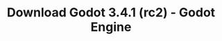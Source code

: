 ---
# Generated by /tools/generators/src/download_archive_generator !!! do not edit by hand !!!
title: 'Download Godot 3.4.1 (rc2) - Godot Engine'
type: 'download/archive'
name: '3.4.1'
flavor: 'rc2'
release_date: '2021-12-08T03:00:00-00:00'
release_notes: 'article/release-candidate-godot-3-4-1-rc-2/'
primaryPlatforms:
  - 'android.apk'
  - 'linux.64'
  - 'macos.universal'
  - 'windows.64'
  - 'linux_server.headless.64'
  - 'web'
  - 'templates'
links:
  android.apk:
    name: 'android.apk'
    title: 'Android'
    caption: 'Universal APK (ARM64 + ARMv7 + x86_64 + x86)'
    tags:
      - 'APK download'
      - 'ARM64/v7'
      - 'x86 (64 & 32 bit)'
    hosts:
      github_builds:
        regular: 'https://github.com/godotengine/godot-builds/releases/download/3.4.1-rc2/Godot_v3.4.1-rc2_android_editor.apk'
        mono: '#'
      github:
        regular: 'https://github.com/godotengine/godot/releases/download/3.4.1-rc2/Godot_v3.4.1-rc2_android_editor.apk'
        mono: '#'
  linux.64:
    name: 'linux.64'
    title: 'Linux'
    caption: 'Standard (x86_64)'
    tags:
      - '64 bit'
    hosts:
      github_builds:
        regular: 'https://github.com/godotengine/godot-builds/releases/download/3.4.1-rc2/Godot_v3.4.1-rc2_x11.64.zip'
        mono: 'https://github.com/godotengine/godot-builds/releases/download/3.4.1-rc2/Godot_v3.4.1-rc2_mono_x11_64.zip'
      github:
        regular: 'https://github.com/godotengine/godot/releases/download/3.4.1-rc2/Godot_v3.4.1-rc2_x11.64.zip'
        mono: 'https://github.com/godotengine/godot/releases/download/3.4.1-rc2/Godot_v3.4.1-rc2_mono_x11_64.zip'
  macos.universal:
    name: 'macos.universal'
    title: 'macOS'
    caption: 'Universal (x86_64 + Apple Silicon)'
    tags:
      - 'Intel/Apple Silicon'
      - '64 bit'
    hosts:
      github_builds:
        regular: 'https://github.com/godotengine/godot-builds/releases/download/3.4.1-rc2/Godot_v3.4.1-rc2_osx.universal.zip'
        mono: 'https://github.com/godotengine/godot-builds/releases/download/3.4.1-rc2/Godot_v3.4.1-rc2_mono_osx.universal.zip'
      github:
        regular: 'https://github.com/godotengine/godot/releases/download/3.4.1-rc2/Godot_v3.4.1-rc2_osx.universal.zip'
        mono: 'https://github.com/godotengine/godot/releases/download/3.4.1-rc2/Godot_v3.4.1-rc2_mono_osx.universal.zip'
  windows.64:
    name: 'windows.64'
    title: 'Windows'
    caption: 'Standard (x86_64)'
    tags:
      - '64 bit'
    hosts:
      github_builds:
        regular: 'https://github.com/godotengine/godot-builds/releases/download/3.4.1-rc2/Godot_v3.4.1-rc2_win64.exe.zip'
        mono: 'https://github.com/godotengine/godot-builds/releases/download/3.4.1-rc2/Godot_v3.4.1-rc2_mono_win64.zip'
      github:
        regular: 'https://github.com/godotengine/godot/releases/download/3.4.1-rc2/Godot_v3.4.1-rc2_win64.exe.zip'
        mono: 'https://github.com/godotengine/godot/releases/download/3.4.1-rc2/Godot_v3.4.1-rc2_mono_win64.zip'
  linux_server.headless.64:
    name: 'linux_server.headless.64'
    title: 'Linux Server'
    caption: 'Headless (x86_64)'
    tags:
      - '64 bit'
      - 'Headless'
    hosts:
      github_builds:
        regular: 'https://github.com/godotengine/godot-builds/releases/download/3.4.1-rc2/Godot_v3.4.1-rc2_linux_headless.64.zip'
        mono: 'https://github.com/godotengine/godot-builds/releases/download/3.4.1-rc2/Godot_v3.4.1-rc2_mono_linux_headless_64.zip'
      github:
        regular: 'https://github.com/godotengine/godot/releases/download/3.4.1-rc2/Godot_v3.4.1-rc2_linux_headless.64.zip'
        mono: 'https://github.com/godotengine/godot/releases/download/3.4.1-rc2/Godot_v3.4.1-rc2_mono_linux_headless_64.zip'
  web:
    name: 'web'
    title: 'Web editor'
    caption: ''
    tags:
      - 'Self-hosted'
      - 'Cross-platform'
    hosts:
      github_builds:
        regular: 'https://github.com/godotengine/godot-builds/releases/download/3.4.1-rc2/Godot_v3.4.1-rc2_web_editor.zip'
        mono: '#'
      github:
        regular: 'https://github.com/godotengine/godot/releases/download/3.4.1-rc2/Godot_v3.4.1-rc2_web_editor.zip'
        mono: '#'
  linux.32:
    name: 'linux.32'
    title: 'Linux'
    caption: 'Standard (x86)'
    tags:
      - '32 bit'
    hosts:
      github_builds:
        regular: 'https://github.com/godotengine/godot-builds/releases/download/3.4.1-rc2/Godot_v3.4.1-rc2_x11.32.zip'
        mono: 'https://github.com/godotengine/godot-builds/releases/download/3.4.1-rc2/Godot_v3.4.1-rc2_mono_x11_32.zip'
      github:
        regular: 'https://github.com/godotengine/godot/releases/download/3.4.1-rc2/Godot_v3.4.1-rc2_x11.32.zip'
        mono: 'https://github.com/godotengine/godot/releases/download/3.4.1-rc2/Godot_v3.4.1-rc2_mono_x11_32.zip'
  windows.32:
    name: 'windows.32'
    title: 'Windows'
    caption: 'Standard (x86)'
    tags:
      - '32 bit'
    hosts:
      github_builds:
        regular: 'https://github.com/godotengine/godot-builds/releases/download/3.4.1-rc2/Godot_v3.4.1-rc2_win32.exe.zip'
        mono: 'https://github.com/godotengine/godot-builds/releases/download/3.4.1-rc2/Godot_v3.4.1-rc2_mono_win32.zip'
      github:
        regular: 'https://github.com/godotengine/godot/releases/download/3.4.1-rc2/Godot_v3.4.1-rc2_win32.exe.zip'
        mono: 'https://github.com/godotengine/godot/releases/download/3.4.1-rc2/Godot_v3.4.1-rc2_mono_win32.zip'
  linux_server.64:
    name: 'linux_server.64'
    title: 'Linux Server'
    caption: 'Standard (x86_64)'
    tags:
      - '64 bit'
    hosts:
      github_builds:
        regular: 'https://github.com/godotengine/godot-builds/releases/download/3.4.1-rc2/Godot_v3.4.1-rc2_linux_server.64.zip'
        mono: 'https://github.com/godotengine/godot-builds/releases/download/3.4.1-rc2/Godot_v3.4.1-rc2_mono_linux_server_64.zip'
      github:
        regular: 'https://github.com/godotengine/godot/releases/download/3.4.1-rc2/Godot_v3.4.1-rc2_linux_server.64.zip'
        mono: 'https://github.com/godotengine/godot/releases/download/3.4.1-rc2/Godot_v3.4.1-rc2_mono_linux_server_64.zip'
  aar_library:
    name: 'aar_library'
    title: 'AAR library'
    caption: ''
    tags:
      - 'Android plugins'
      - 'Java'
      - 'Kotlin'
    hosts:
      github_builds:
        regular: 'https://github.com/godotengine/godot-builds/releases/download/3.4.1-rc2/godot-lib.3.4.1.rc2.release.aar'
        mono: 'https://github.com/godotengine/godot-builds/releases/download/3.4.1-rc2/godot-lib.3.4.1.rc2.mono.release.aar'
      github:
        regular: 'https://github.com/godotengine/godot/releases/download/3.4.1-rc2/godot-lib.3.4.1.rc2.release.aar'
        mono: 'https://github.com/godotengine/godot/releases/download/3.4.1-rc2/godot-lib.3.4.1.rc2.mono.release.aar'
  templates:
    name: 'templates'
    title: 'Export templates'
    caption: ''
    tags:
      - 'Used to export your games to all supported platforms'
    hosts:
      github_builds:
        regular: 'https://github.com/godotengine/godot-builds/releases/download/3.4.1-rc2/Godot_v3.4.1-rc2_export_templates.tpz'
        mono: 'https://github.com/godotengine/godot-builds/releases/download/3.4.1-rc2/Godot_v3.4.1-rc2_mono_export_templates.tpz'
      github:
        regular: 'https://github.com/godotengine/godot/releases/download/3.4.1-rc2/Godot_v3.4.1-rc2_export_templates.tpz'
        mono: 'https://github.com/godotengine/godot/releases/download/3.4.1-rc2/Godot_v3.4.1-rc2_mono_export_templates.tpz'
---